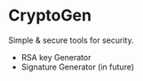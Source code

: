 # CryptoGen
Simple &amp; secure tools for security.
* RSA key Generator
* Signature Generator (in future)

